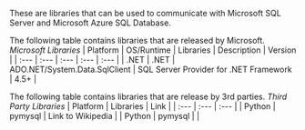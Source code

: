 These are libraries that can be used to communicate with Microsoft SQL Server and Microsoft Azure SQL Database. 

The following table contains libraries that are released by Microsoft.
*Microsoft Libraries*
| Platform | OS/Runtime | Libraries | Description | Version |
| :--- | :--- | :--- | :--- | :--- |
| .NET | .NET | ADO.NET/System.Data.SqlClient | SQL Server Provider for .NET Framework | 4.5+ |

The following table contains libraries that are release by 3rd parties.
*Third Party Libraries*
| Platform | Libraries | Link |
| :--- | :--- | :--- |
| Python | pymysql | Link to Wikipedia |
| Python | pymysql | |
